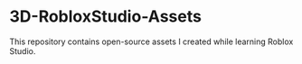 # 3D-RobloxStudio-Assets
This repository contains open-source assets I created while learning Roblox Studio.
